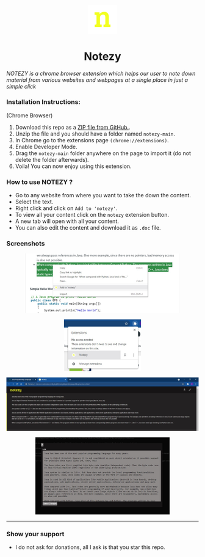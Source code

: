 <p align="center" width="100%">
    <img width=15%" src="https://github.com/deekay1712/notezy/blob/main/images/logo48.png"> 
</p>
                                                                                          
<h1 align="center">Notezy</h1>
                                                                                          
*NOTEZY is a chrome browser extension which helps our user to note down material from various websites and webpages at a single place in just a simple click*
 
### Installation Instructions:
(Chrome Browser)

1. Download this repo as a [ZIP file from GitHub.](https://github.com/deekay1712/notezy/archive/refs/heads/main.zip).
2. Unzip the file and you should have a folder named `notezy-main`.
3. In Chrome go to the extensions page `(chrome://extensions)`.
4. Enable Developer Mode.
5. Drag the `notezy-main` folder anywhere on the page to import it (do not delete the folder afterwards).
6. Voila! You can now enjoy using this extension.

### How to use NOTEZY ?
+ Go to any website from where you want to take the down the content.
+ Select the text.
+ Right click and click on `Add to 'notezy'`.
+ To view all your content click on the `notezy` extension button.
+ A new tab will open with all your content.
+ You can also edit the content and download it as `.doc` file.
                  
 ### Screenshots
 <p align="center" width="100%">
    <img width=80%" src="https://github.com/deekay1712/notezy/blob/main/screenshots/ss1.jpg"> 
</p>
<p align="center" width="100%">
    <img width=40%" src="https://github.com/deekay1712/notezy/blob/main/screenshots/ss2.jpg"> 
</p>
<p align="center" width="100%">
    <img width=100%" src="https://github.com/deekay1712/notezy/blob/main/screenshots/ss3.jpg"> 
</p>
<p align="center" width="100%">
    <img width=70%" src="https://github.com/deekay1712/notezy/blob/main/screenshots/ss4.jpg"> 
</p>
                  
---
                  
### Show your support
+ I do not ask for donations, all I ask is that you star this repo.
